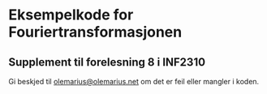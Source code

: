 # Eksempelkode for Fouriertransformasjonen 
## Supplement til forelesning 8 i INF2310

Gi beskjed til olemarius@olemarius.net om det er feil eller mangler i koden.
